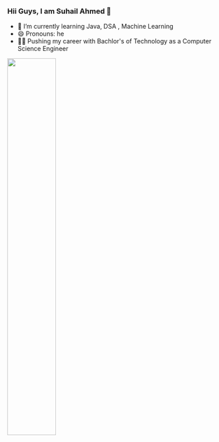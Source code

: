 ### Hii Guys, I am Suhail Ahmed 👋


- 🌱 I’m currently learning Java, DSA , Machine Learning 
- 😄 Pronouns: he
- 👨‍🎓 Pushing my career with Bachlor's of Technology as a Computer Science Engineer


<img align="left" width="47%" src="https://github-readme-stats.vercel.app/api?username=suhail-3206&theme=radical"/>

